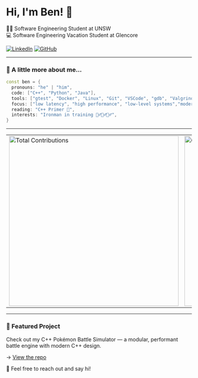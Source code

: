 # Hi, I'm Ben! 🦇

🧑‍🎓 Software Engineering Student at UNSW  
💻 Software Engineering Vacation Student at Glencore  

[![LinkedIn](https://img.shields.io/badge/LinkedIn-benkinq-blue?style=flat-square&logo=linkedin)](https://linkedin.com/in/benkinq)
[![GitHub](https://img.shields.io/badge/GitHub-5kng-black?style=flat-square&logo=github)](https://github.com/5kng)

---

### 🧠 A little more about me...

```cpp
const ben = {
  pronouns: "he" | "him",
  code: ["C++", "Python", "Java"],
  tools: ["gtest", "Docker", "Linux", "Git", "VSCode", "gdb", "Valgrind", "CMake"],
  focus: ["low latency", "high performance", "low-level systems","modern design","concurrency"]
  reading: "C++ Primer 📘",
  interests: "Ironman in training 🏊‍♂️🚴‍♂️🏃‍♂️",
}
```
---


<div align="center">

<table>
  <tr>
    <td><img src="https://streak-stats.demolab.com/?user=5kng&theme=react" alt="Total Contributions" width="460"/></td>
    <td><img src="https://github-readme-stats.vercel.app/api?username=5kng&show_icons=true&theme=react" alt="GitHub Stats" width="460"/></td>
  </tr>
</table>

</div>

---

### 🧪 Featured Project

Check out my C++ Pokémon Battle Simulator — a modular, performant battle engine with modern C++ design.

→ [View the repo](https://github.com/5kng/pokemon-battle-simulator)


💬 Feel free to reach out and say hi!
